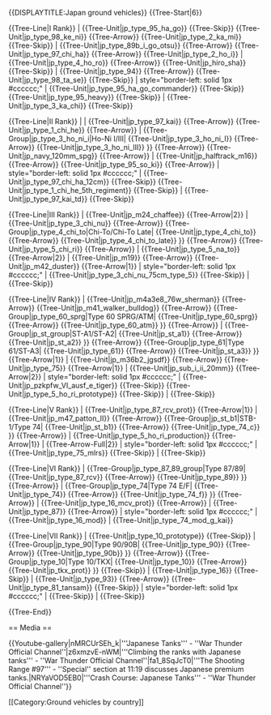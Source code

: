 {{DISPLAYTITLE:Japan ground vehicles}}
{{Tree-Start|6}}

{{Tree-Line|I Rank}}
|
{{Tree-Unit|jp_type_95_ha_go}}
{{Tree-Skip}}
{{Tree-Unit|jp_type_98_ke_ni}}
{{Tree-Arrow}}
{{Tree-Unit|jp_type_2_ka_mi}}
{{Tree-Skip}}
|
{{Tree-Unit|jp_type_89b_i_go_otsu}}
{{Tree-Arrow}}
{{Tree-Unit|jp_type_97_chi_ha}}
{{Tree-Arrow}}
{{Tree-Unit|jp_type_2_ho_i}}
|
{{Tree-Unit|jp_type_4_ho_ro}}
{{Tree-Arrow}}
{{Tree-Unit|jp_hiro_sha}}
{{Tree-Skip}}
|
{{Tree-Unit|jp_type_94}}
{{Tree-Arrow}}
{{Tree-Unit|jp_type_98_ta_se}}
{{Tree-Skip}}
| style="border-left: solid 1px #cccccc;" |
{{Tree-Unit|jp_type_95_ha_go_commander}}
{{Tree-Skip}}
{{Tree-Unit|jp_type_95_heavy}}
{{Tree-Skip}}
|
{{Tree-Unit|jp_type_3_ka_chi}}
{{Tree-Skip}}

{{Tree-Line|II Rank}}
|
|
{{Tree-Unit|jp_type_97_kai}}
{{Tree-Arrow}}
{{Tree-Unit|jp_type_1_chi_he}}
{{Tree-Arrow}}
|
{{Tree-Group|jp_type_3_ho_ni_i|Ho-Ni I/III|
  {{Tree-Unit|jp_type_3_ho_ni_I}}
{{Tree-Arrow}}
{{Tree-Unit|jp_type_3_ho_ni_III}}
}}
{{Tree-Arrow}}
{{Tree-Unit|jp_navy_120mm_spg}}
{{Tree-Arrow}}
|
{{Tree-Unit|jp_halftrack_m16}}
{{Tree-Arrow}}
{{Tree-Unit|jp_type_95_so_ki}}
{{Tree-Arrow}}
| style="border-left: solid 1px #cccccc;" |
{{Tree-Unit|jp_type_97_chi_ha_12cm}}
{{Tree-Skip}}
{{Tree-Unit|jp_type_1_chi_he_5th_regiment}}
{{Tree-Skip}}
|
{{Tree-Unit|jp_type_97_kai_td}}
{{Tree-Skip}}

{{Tree-Line|III Rank}}
|
{{Tree-Unit|jp_m24_chaffee}}
{{Tree-Arrow|2}}
|
{{Tree-Unit|jp_type_3_chi_nu}}
{{Tree-Arrow}}
{{Tree-Group|jp_type_4_chi_to|Chi-To/Chi-To Late|
  {{Tree-Unit|jp_type_4_chi_to}}
{{Tree-Arrow}}
{{Tree-Unit|jp_type_4_chi_to_late}}
}}
{{Tree-Arrow}}
{{Tree-Unit|jp_type_5_chi_ri}}
{{Tree-Arrow}}
|
{{Tree-Unit|jp_type_5_na_to}}
{{Tree-Arrow|2}}
|
{{Tree-Unit|jp_m19}}
{{Tree-Arrow}}
{{Tree-Unit|jp_m42_duster}}
{{Tree-Arrow|1}}
| style="border-left: solid 1px #cccccc;" |
{{Tree-Unit|jp_type_3_chi_nu_75cm_type_5}}
{{Tree-Skip}}
|
{{Tree-Skip}}

{{Tree-Line|IV Rank}}
|
{{Tree-Unit|jp_m4a3e8_76w_sherman}}
{{Tree-Arrow}}
{{Tree-Unit|jp_m41_walker_bulldog}}
{{Tree-Arrow}}
{{Tree-Group|jp_type_60_sprg|Type 60 SPRG/ATM|
  {{Tree-Unit|jp_type_60_sprg}}
{{Tree-Arrow}}
{{Tree-Unit|jp_type_60_atm}}
}}
{{Tree-Arrow}}
|
{{Tree-Group|jp_st_group|ST-A1/ST-A2|
  {{Tree-Unit|jp_st_a1}}
{{Tree-Arrow}}
{{Tree-Unit|jp_st_a2}}
}}
{{Tree-Arrow}}
{{Tree-Group|jp_type_61|Type 61/ST-A3|
  {{Tree-Unit|jp_type_61}}
{{Tree-Arrow}}
{{Tree-Unit|jp_st_a3}}
}}
{{Tree-Arrow|1}}
|
{{Tree-Unit|jp_m36b2_jgsdf}}
{{Tree-Arrow}}
{{Tree-Unit|jp_type_75}}
{{Tree-Arrow|1}}
|
{{Tree-Unit|jp_sub_i_ii_20mm}}
{{Tree-Arrow|2}}
| style="border-left: solid 1px #cccccc;" |
{{Tree-Unit|jp_pzkpfw_VI_ausf_e_tiger}}
{{Tree-Skip}}
{{Tree-Unit|jp_type_5_ho_ri_prototype}}
{{Tree-Skip}}
|
{{Tree-Skip}}

{{Tree-Line|V Rank}}
|
{{Tree-Unit|jp_type_87_rcv_prot}}
{{Tree-Arrow|1}}
|
{{Tree-Unit|jp_m47_patton_II}}
{{Tree-Arrow}}
{{Tree-Group|jp_st_b1|STB-1/Type 74|
  {{Tree-Unit|jp_st_b1}}
{{Tree-Arrow}}
{{Tree-Unit|jp_type_74_c}}
}}
{{Tree-Arrow}}
|
{{Tree-Unit|jp_type_5_ho_ri_production}}
{{Tree-Arrow|1}}
|
{{Tree-Arrow-Full|2}}
| style="border-left: solid 1px #cccccc;" |
{{Tree-Unit|jp_type_75_mlrs}}
{{Tree-Skip}}
|
{{Tree-Skip}}

{{Tree-Line|VI Rank}}
|
{{Tree-Group|jp_type_87_89_group|Type 87/89|
  {{Tree-Unit|jp_type_87_rcv}}
{{Tree-Arrow}}
{{Tree-Unit|jp_type_89}}
}}
{{Tree-Arrow}}
|
{{Tree-Group|jp_type_74|Type 74 E/F|
  {{Tree-Unit|jp_type_74}}
{{Tree-Arrow}}
{{Tree-Unit|jp_type_74_f}}
}}
{{Tree-Arrow}}
|
{{Tree-Unit|jp_type_16_mcv_prot}}
{{Tree-Arrow}}
|
{{Tree-Unit|jp_type_87}}
{{Tree-Arrow}}
| style="border-left: solid 1px #cccccc;" |
{{Tree-Unit|jp_type_16_mod}}
|
{{Tree-Unit|jp_type_74_mod_g_kai}}

{{Tree-Line|VII Rank}}
|
{{Tree-Unit|jp_type_10_prototype}}
{{Tree-Skip}}
|
{{Tree-Group|jp_type_90|Type 90/90B|
  {{Tree-Unit|jp_type_90}}
{{Tree-Arrow}}
{{Tree-Unit|jp_type_90b}}
}}
{{Tree-Arrow}}
{{Tree-Group|jp_type_10|Type 10/TKX|
  {{Tree-Unit|jp_type_10}}
{{Tree-Arrow}}
{{Tree-Unit|jp_tkx_prot}}
}}
{{Tree-Skip}}
|
{{Tree-Unit|jp_type_16}}
{{Tree-Skip}}
|
{{Tree-Unit|jp_type_93}}
{{Tree-Arrow}}
{{Tree-Unit|jp_type_81_tansam}}
{{Tree-Skip}}
| style="border-left: solid 1px #cccccc;" |
{{Tree-Skip}}
|
{{Tree-Skip}}

{{Tree-End}}

== Media ==

<!-- ''Excellent additions to the article would be video guides, screenshots from the game, and photos.'' -->

{{Youtube-gallery|nMRCUrSEh_k|'''Japanese Tanks''' - ''War Thunder Official Channel''|z6xmzvE-nWM|'''Climbing the ranks with Japanese tanks'''  - ''War Thunder Official Channel''|fa1_8SqJcT0|'''The Shooting Range #97''' - ''Special'' section at 11:19 discusses Japanese premium tanks.|NRYaVOD5EB0|'''Crash Course: Japanese Tanks'''  - ''War Thunder Official Channel''}}

[[Category:Ground vehicles by country]]
